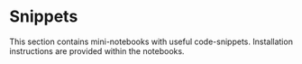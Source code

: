 # Snippets
This section contains mini-notebooks with useful code-snippets. Installation instructions are provided within the notebooks.
